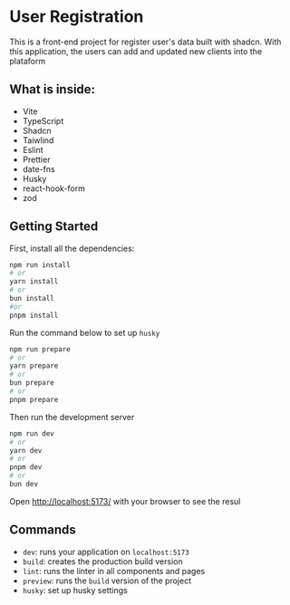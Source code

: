 # User Registration

This is a front-end project for register user's data built with shadcn. With this application, the users can add and updated new clients into the plataform

## What is inside:

- Vite
- TypeScript
- Shadcn
- Taiwlind
- Eslint
- Prettier
- date-fns
- Husky
- react-hook-form
- zod

## Getting Started

First, install all the dependencies:

```bash
npm run install
# or
yarn install
# or
bun install
#or
pnpm install
```

Run the command below to set up `husky`

```bash
npm run prepare
# or
yarn prepare
# or
bun prepare
# or
pnpm prepare
```

Then run the development server

```bash
npm run dev
# or
yarn dev
# or
pnpm dev
# or
bun dev
```

Open [http://localhost:5173/](http://localhost:5173/) with your browser to see the resul

## Commands

- `dev`: runs your application on `localhost:5173`
- `build`: creates the production build version
- `lint`: runs the linter in all components and pages
- `preview`: runs the `build` version of the project
- `husky`: set up husky settings

